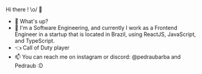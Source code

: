 Hi there ! \o/ 👋

- 👋 What's up?
- 🌱 I'm a Software Engineering, and currently I work as a Frontend Engineer in a startup that is located in Brazil, using ReactJS, JavaScript, and TypeScript.
- :point_left: Call of Duty player
- 📫 You can reach me on instagram or discord: @pedraubarba and Pedraub :D

<!---
PedroBarbosaSw/PedroBarbosaSw is a ✨ special ✨ repository because its `README.md` (this file) appears on your GitHub profile.
You can click the Preview link to take a look at your changes.
--->
